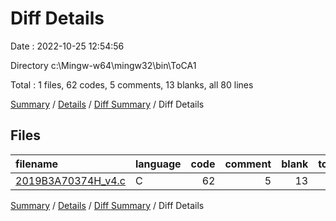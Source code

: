 # Diff Details

Date : 2022-10-25 12:54:56

Directory c:\\Mingw-w64\\mingw32\\bin\\ToCA1

Total : 1 files,  62 codes, 5 comments, 13 blanks, all 80 lines

[Summary](results.md) / [Details](details.md) / [Diff Summary](diff.md) / Diff Details

## Files
| filename | language | code | comment | blank | total |
| :--- | :--- | ---: | ---: | ---: | ---: |
| [2019B3A70374H_v4.c](/2019B3A70374H_v4.c) | C | 62 | 5 | 13 | 80 |

[Summary](results.md) / [Details](details.md) / [Diff Summary](diff.md) / Diff Details